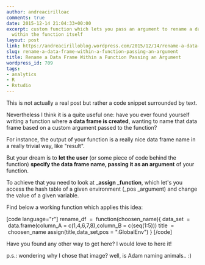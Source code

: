 ```yaml
---
author: andreacirilloac
comments: true
date: 2015-12-14 21:04:33+00:00
excerpt: custom function which lets you pass an argument to rename a data frame created
  within the function itself
layout: post
link: https://andreacirilloblog.wordpress.com/2015/12/14/rename-a-data-frame-within-a-function-passing-an-argument/
slug: rename-a-data-frame-within-a-function-passing-an-argument
title: Rename a Data Frame Within a Function Passing an Argument
wordpress_id: 709
tags:
- analytics
- R
- Rstudio
---
```


This is not actually a real post but rather a code snippet surrounded by text.

Nevertheless I think it is a quite useful one: have you ever found yourself writing a function where **a data frame is created**, wanting to name that data frame based on a custom argument passed to the function?

For instance, the output of your function is a really nice data frame name in a really trivial way, like "result".

But your dream is to **let the user** (or some piece of code behind the function) **specify the data frame name, passing it as an argument** of your function.

To achieve that you need to look at **_assign _function**, which let's you access the hash table of a given environment (_pos _argument) and change the value of a given variable.

Find below a working function which applies this idea:

[code language="r"]
rename_df  =  function(choosen_name){
data_set  =  data.frame(column_A = c(1,4,6,7,8),column_B = c(seq(1:5)))
title  =  choosen_name
assign(title,data_set,pos = ".GlobalEnv")
}
[/code]

Have you found any other way to get here? I would love to here it!

p.s.: wondering why I chose that image? well, is Adam naming animals.. :)
